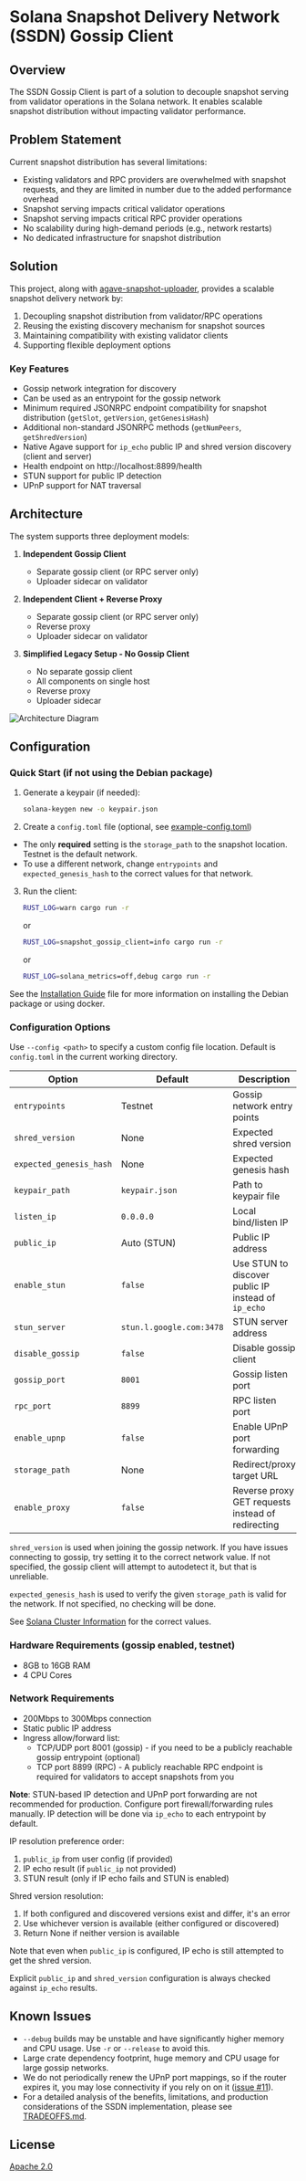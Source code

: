 # Solana Snapshot Delivery Network (SSDN) Gossip Client

## Overview

The SSDN Gossip Client is part of a solution to decouple snapshot serving from validator operations in the Solana network. It enables scalable snapshot distribution without impacting validator performance.

## Problem Statement

Current snapshot distribution has several limitations:
- Existing validators and RPC providers are overwhelmed with snapshot requests, and they are limited in number due to the added performance overhead
- Snapshot serving impacts critical validator operations
- Snapshot serving impacts critical RPC provider operations
- No scalability during high-demand periods (e.g., network restarts)
- No dedicated infrastructure for snapshot distribution

## Solution

This project, along with [agave-snapshot-uploader](https://github.com/Blockdaemon/agave-snapshot-uploader), provides a scalable snapshot delivery network by:
1. Decoupling snapshot distribution from validator/RPC operations
2. Reusing the existing discovery mechanism for snapshot sources
3. Maintaining compatibility with existing validator clients
4. Supporting flexible deployment options

### Key Features
- Gossip network integration for discovery
- Can be used as an entrypoint for the gossip network
- Minimum required JSONRPC endpoint compatibility for snapshot distribution (`getSlot`, `getVersion`, `getGenesisHash`)
- Additional non-standard JSONRPC methods (`getNumPeers`, `getShredVersion`)
- Native Agave support for `ip_echo` public IP and shred version discovery (client and server)
- Health endpoint on http://localhost:8899/health
- STUN support for public IP detection
- UPnP support for NAT traversal

## Architecture

The system supports three deployment models:

1. **Independent Gossip Client**
   - Separate gossip client (or RPC server only)
   - Uploader sidecar on validator

2. **Independent Client + Reverse Proxy**
   - Separate gossip client (or RPC server only)
   - Reverse proxy
   - Uploader sidecar on validator

3. **Simplified Legacy Setup - No Gossip Client**
   - No separate gossip client
   - All components on single host
   - Reverse proxy
   - Uploader sidecar

![Architecture Diagram](./docs/SSDN-Architecture.svg)

## Configuration

### Quick Start (if not using the Debian package)

1. Generate a keypair (if needed):
   ```bash
   solana-keygen new -o keypair.json
   ```

2. Create a `config.toml` file (optional, see [example-config.toml](example-config.toml))

- The only **required** setting is the `storage_path` to the snapshot location. Testnet is the default network.
- To use a different network, change `entrypoints` and `expected_genesis_hash` to the correct values for that network.

3. Run the client:
   ```bash
   RUST_LOG=warn cargo run -r
   ```
   or
   ```bash
   RUST_LOG=snapshot_gossip_client=info cargo run -r
   ```
   or
   ```bash
   RUST_LOG=solana_metrics=off,debug cargo run -r
   ```

See the [Installation Guide](INSTALL.md) file for more information on installing the Debian package or using docker.

### Configuration Options

Use `--config <path>` to specify a custom config file location. Default is `config.toml` in the current working directory.

| Option                   | Default                   | Description                 |
|--------------------------|---------------------------|-----------------------------|
| `entrypoints`            | Testnet                   | Gossip network entry points |
| `shred_version`          | None                      | Expected shred version      |
| `expected_genesis_hash`  | None                      | Expected genesis hash       |
| `keypair_path`           | `keypair.json`            | Path to keypair file        |
| `listen_ip`              | `0.0.0.0`                 | Local bind/listen IP        |
| `public_ip`              | Auto (STUN)               | Public IP address           |
| `enable_stun`            | `false`                   | Use STUN to discover public IP instead of `ip_echo` |
| `stun_server`            | `stun.l.google.com:3478`  | STUN server address         |
| `disable_gossip`         | `false`                   | Disable gossip client       |
| `gossip_port`            | `8001`                    | Gossip listen port          |
| `rpc_port`               | `8899`                    | RPC listen port             |
| `enable_upnp`            | `false`                   | Enable UPnP port forwarding |
| `storage_path`           | None                      | Redirect/proxy target URL   |
| `enable_proxy`           | `false`                   | Reverse proxy GET requests instead of redirecting |

`shred_version` is used when joining the gossip network. If you have issues
connecting to gossip, try setting it to the correct network value. If not
specified, the gossip client will attempt to autodetect it, but that is
unreliable.

`expected_genesis_hash` is used to verify the given `storage_path` is valid for
the network. If not specified, no checking will be done.

See [Solana Cluster Information](https://docs.anza.xyz/clusters/available) for the correct values.

### Hardware Requirements (gossip enabled, testnet)
- 8GB to 16GB RAM
- 4 CPU Cores

### Network Requirements
- 200Mbps to 300Mbps connection
- Static public IP address
- Ingress allow/forward list:
  - TCP/UDP port 8001 (gossip) - if you need to be a publicly reachable gossip entrypoint (optional)
  - TCP port 8899 (RPC) - A publicly reachable RPC endpoint is required for validators to accept snapshots from you

**Note**: STUN-based IP detection and UPnP port forwarding are not recommended for production.
Configure port firewall/forwarding rules manually. IP detection will be done via `ip_echo` to each entrypoint by default.

IP resolution preference order:
1. `public_ip` from user config (if provided)
2. IP echo result (if `public_ip` not provided)
3. STUN result (only if IP echo fails and STUN is enabled)

Shred version resolution:
1. If both configured and discovered versions exist and differ, it's an error
2. Use whichever version is available (either configured or discovered)
3. Return None if neither version is available

Note that even when `public_ip` is configured, IP echo is still attempted to get the shred version.

Explicit `public_ip` and `shred_version` configuration is always checked against `ip_echo` results.

## Known Issues
   - `--debug` builds may be unstable and have significantly higher memory and CPU usage. Use `-r` or `--release` to avoid this.
   - Large crate dependency footprint, huge memory and CPU usage for large gossip networks.
   - We do not periodically renew the UPnP port mappings, so if the router expires it, you may lose connectivity if you rely on on it ([issue #11](https://github.com/Blockdaemon/agave-snapshot-gossip-client/issues/11)).
   - For a detailed analysis of the benefits, limitations, and production considerations of the SSDN implementation, please see [TRADEOFFS.md](TRADEOFFS.md).

## License

[Apache 2.0](LICENSE)
